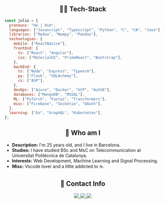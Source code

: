  <h2 align="center">  👨‍💻 Tech-Stack </h2>

```javascript
const julio = {
  pronouns: "He | Him",
  languages: ["Javascript", "Typescript", "Python", "C", "C#", "Java"],
  libraries: ["Redux", "Numpy", "Pandas"],
  technologies: {
    mobile: ["ReactNative"],
    frontEnd: {
      ts: ["React", "Angular"],
      css: ["MaterialUI", "PrimeReact", "Bootstrap"],
    },
    backEnd: {
      ts: ["Node", "Express", "Typeorm"],
      py: ["Flask", "SQLAchemy"],
      cs: ["ASP"],
    },
    devOps: ["Azure", "Docker", "GCP", "Auth0"],
    databases: ["MongoDB", "MSSQL"],
    ML: ["PyTorch", "Fastai", "Transformers"],
    misc: ["Firebase", "Socketio", "OAuth"],
  },
  learning: ["Go", "GraphQL", "Kubernetes"],
};
```

<h2 align="center">  
🤔 Who am I </h2> 
<ul>
<li> <strong>Description:</strong> I'm 25 years old, and I live in Barcelona.</li>
<li> <strong>Studies:</strong> I have studied BSc and MsC on Telecommunication at Universitat Politècnica de Catalunya.</li>
<li> <strong>Interests:</strong> Web Development, Machine Learning and Signal Processing.</li>
<li> <strong>Misc:</strong> Vscode lover and a little addicted to ☕.</li>
</ul>

 <h2 align="center"> 👥 Contact Info </h2>
 <p align="center">
    <a href="https://www.linkedin.com/in/julio-burgos-0a1875104/">
        <img src="https://img.shields.io/badge/julioburgos-%230077B5.svg?&style=for-the-badge&logo=linkedin&logoColor=white"/>
    </a>
    <a href="https://twitter.com/julio__burgos">
        <img src="https://img.shields.io/badge/@julio___burgos-%231DA1F2.svg?&style=for-the-badge&logo=twitter&logoColor=white" />
    </a>
    <a href="mailto:julio_burgos_p@hotmail.com">
        <img src="https://img.shields.io/badge/julio__burgos__p-%2399ccff.svg?&style=for-the-badge&logo=gmail&logoColor=white" />
    </a>
</p>
